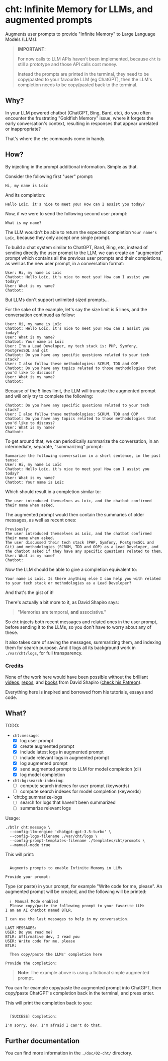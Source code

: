 # cht: Infinite Memory for LLMs, and augmented prompts

Augments user prompts to provide "Infinite Memory" to
Large Language Models (LLMs).

> **IMPORTANT**:
>
> For now calls to LLM APIs haven't been implemented,
> because `cht` is still a prototype and those API calls cost money.
> 
> Instead the prompts are printed in the terminal,
> they need to be copy/pasted to your favourite LLM (eg ChatGPT),
> then the LLM's completion needs to be copy/pasted back to the terminal.

## Why?

In your LLM powered chatbot (ChatGPT, Bing, Bard, etc),
do you often encounter the frustrating "Goldfish Memory" issue,
where it forgets the early conversation's context,
resulting in responses that appear unrelated or inappropriate? 

That's where the `cht` commands come in handy.

## How?

By injecting in the prompt additional information. Simple as that.

Consider the following first "user" prompt:

```
Hi, my name is Loïc
```

And its completion:

```
Hello Loïc, it's nice to meet you! How can I assist you today?
```

Now, if we were to send the following second user prompt:

```
What is my name?
```

The LLM wouldn't be able to return the expected completion `Your name's Loïc`,
because they only accept one single prompt.

To build a chat system similar to ChatGPT, Bard, Bing, etc,
instead of sending directly the user prompt to the LLM,
we can create an "augmented" prompt which contains all the previous user
prompts and their completions, as well as the new user prompt,
in a conversation format:

```
User: Hi, my name is Loïc
Chatbot: Hello Loïc, it's nice to meet you! How can I assist you today?
User: What is my name?
Chatbot:
```

But LLMs don't support unlimited sized prompts...

For the sake of the example, let's say the size limit is 5 lines,
and the conversation continued as follow:

```
User: Hi, my name is Loïc
Chatbot: Hello Loïc, it's nice to meet you! How can I assist you today?
User: What is my name?
Chatbot: Your name is Loïc
User: I'm a Lead Developer, my tech stack is: PHP, Symfony, PostgresSQL and git
Chatbot: Do you have any specific questions related to your tech stack?
User: I also follow these methodologies: SCRUM, TDD and OOP
Chatbot: Do you have any topics related to those methodologies that you'd like to discuss?
User: What is my name?
Chatbot:
```

Because of the 5 lines limit, the LLM will truncate the augmented prompt
and will only try to complete the following:

```
Chatbot: Do you have any specific questions related to your tech stack?
User: I also follow these methodologies: SCRUM, TDD and OOP
Chatbot: Do you have any topics related to those methodologies that you'd like to discuss?
User: What is my name?
Chatbot:
```

To get around that, we can periodically summarize the conversation,
in an intermediate, separate, "summarizing" prompt:

```
Summarize the following conversation in a short sentence, in the past tense:
User: Hi, my name is Loïc
Chatbot: Hello Loïc, it's nice to meet you! How can I assist you today?
User: What is my name?
Chatbot: Your name is Loïc
```

Which should result in a completion similar to:

```
The user introduced themselves as Loïc, and the chatbot confirmed their name when asked.
```

The augmented prompt would then contain the summaries of older messages,
as well as recent ones:

```
Previously:
The user introduced themselves as Loïc, and the chatbot confirmed their name when asked.
The user discussed their tech stack (PHP, Symfony, PostgresSQL and Git) and methodologies (SCRUM, TDD and OOP) as a Lead Developer, and the chatbot asked if they have any specific questions related to them.
User: What is my name?
Chatbot:
```

Now the LLM should be able to give a completion equivalent to:

```
Your name is Loïc. Is there anything else I can help you with related to your tech stack or methodologies as a Lead Developer?
```

And that's the gist of it!

There's actually a bit more to it, as David Shapiro says:

> "Memories are temporal, **and** associative."

So `cht` injects both recent messages and related ones in the user prompt,
before sending it to the LLMs, so you don't have to worry about any of these.

It also takes care of saving the messages, summarizing them, and indexing them
for search purpose. And it logs all its background work in `./var/cht/logs`,
for full transparency.

### Credits

None of the work here would have been possible without the brilliant
[videos](https://www.youtube.com/@DavidShapiroAutomator),
[repos](https://github.com/daveshap),
and [books](https://github.com/daveshap?tab=repositories&q=book)
from David Shapiro ([check his Patreon](https://www.patreon.com/daveshap)).

Everything here is inspired and borrowed from his tutorials, essays and code.

## What?

TODO:

* `cht:message`:
  * [x] log user prompt
  * [x] create augmented prompt
  * [x] include latest logs in augmented prompt
  * [ ] include relevant logs in augmented prompt
  * [x] log augmented prompt
  * [x] send augmented prompt to LLM for model completion (cli)
  * [x] log model completion
* `cht:bg:search-indexing`:
  * [ ] compute search indexes for user prompt (keywords)
  * [ ] compute search indexes for model completion (keywords)
* `cht:bg:summarize-logs
  * [ ] search for logs that haven't been summarized
  * [ ] summarize relevant logs

Usage:

```
./btlr cht:message \
  --config-llm-engine 'chatgpt-gpt-3.5-turbo' \
  --config-logs-filename ./var/cht/logs \
  --config-prompt-templates-filename ./templates/cht/prompts \
  --manual-mode true
```

This will print:

```

  Augments prompts to enable Infinite Memomy in LLMs

Provide your prompt:
```

Type (or paste) in your prompt, for example "Write code for me, please".
An augmented prompt will be created, and the following will be printed:

```
  ℹ️  Manual Mode enabled
  Please copy/paste the following prompt to your favorite LLM:
I am an AI chatbot named BTLR.

I can use the last messages to help in my conversation.

LAST MESSAGES:
USER: Do you read me?
BTLR: Affirmative dev, I read you
USER: Write code for me, please
BTLR:

  Then copy/paste the LLMs' completion here

Provide the completion:
```

> **Note**: The example above is using a fictional simple augmented prompt.

You can for example copy/paste the augmented prompt into ChatGPT,
then copy/paste ChatGPT's completion back in the terminal, and press enter.

This will print the completion back to you:

```

  [SUCCESS] Completion:

I'm sorry, dev. I'm afraid I can't do that.
```

## Further documentation

You can find more information in the `./doc/02-cht/` directory.
